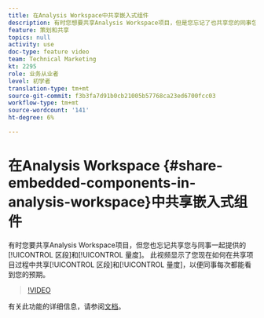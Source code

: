 ```yaml
---
title: 在Analysis Workspace中共享嵌入式组件
description: 有时您想要共享Analysis Workspace项目，但是您忘记了也共享您的同事包含的区段和量度。 此视频显示了您现在如何在共享项目的过程中共享区段和量度，以便同事每次都能看到您的预期。
feature: 策划和共享
topics: null
activity: use
doc-type: feature video
team: Technical Marketing
kt: 2295
role: 业务从业者
level: 初学者
translation-type: tm+mt
source-git-commit: f3b3fa7d91b0cb21005b57768ca23ed6700fcc03
workflow-type: tm+mt
source-wordcount: '141'
ht-degree: 6%

---
```



# 在Analysis Workspace {#share-embedded-components-in-analysis-workspace}中共享嵌入式组件

有时您要共享Analysis Workspace项目，但您也忘记共享您与同事一起提供的[!UICONTROL 区段]和[!UICONTROL 量度]。 此视频显示了您现在如何在共享项目过程中共享[!UICONTROL 区段]和[!UICONTROL 量度]，以便同事每次都能看到您的预期。

>[!VIDEO](https://video.tv.adobe.com/v/24713/?quality=12)

有关此功能的详细信息，请参阅[文档](https://marketing.adobe.com/resources/help/zh_CN/analytics/analysis-workspace/curate.html)。
